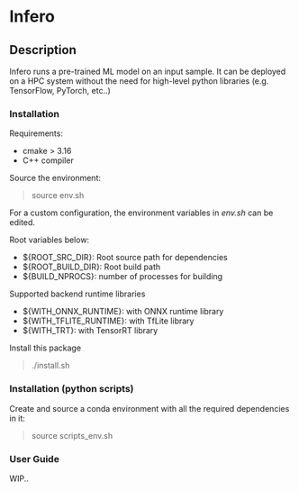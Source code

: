 # Infero

## Description
Infero runs a pre-trained ML model on an input sample. It can be deployed 
on a HPC system without the need for high-level python libraries 
(e.g. TensorFlow, PyTorch, etc..)

### Installation
Requirements:
  - cmake > 3.16
  - C++ compiler

Source the environment:
> source env.sh

For a custom configuration, the environment 
variables in *env.sh* can be edited. 

Root variables below:

 - ${ROOT_SRC_DIR}: Root source path for dependencies
 - ${ROOT_BUILD_DIR}: Root build path
 - ${BUILD_NPROCS}: number of processes for building

Supported backend runtime libraries
 - ${WITH_ONNX_RUNTIME}: with ONNX runtime library
 - ${WITH_TFLITE_RUNTIME}: with TfLite library
 - ${WITH_TRT}: with TensorRT library

Install this package
> ./install.sh

### Installation (python scripts)
Create and source a conda environment with all the required 
dependencies in it:

> source scripts_env.sh

### User Guide
WIP..
